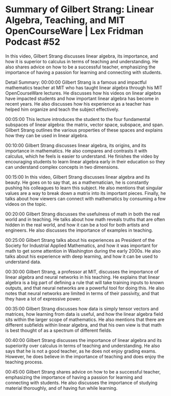 # Summary of Gilbert Strang: Linear Algebra, Teaching, and MIT OpenCourseWare | Lex Fridman Podcast #52

In this video, Gilbert Strang discusses linear algebra, its importance, and how it is superior to calculus in terms of teaching and understanding. He also shares advice on how to be a successful teacher, emphasizing the importance of having a passion for learning and connecting with students.

Detail Summary: 
00:00:00
Gilbert Strang is a famous and impactful mathematics teacher at MIT who has taught linear algebra through his MIT OpenCourseWare lectures. He discusses how his videos on linear algebra have impacted students and how important linear algebra has become in recent years. He also discusses how his experience as a teacher has helped him organize and teach the subject effectively.

00:05:00
This lecture introduces the student to the four fundamental subspaces of linear algebra: the matrix, vector space, subspace, and span. Gilbert Strang outlines the various properties of these spaces and explains how they can be used in linear algebra.

00:10:00
Gilbert Strang discusses linear algebra, its origins, and its importance in mathematics. He also compares and contrasts it with calculus, which he feels is easier to understand. He finishes the video by encouraging students to learn linear algebra early in their education so they can understand complex concepts in two dimensions.

00:15:00
In this video, Gilbert Strang discusses linear algebra and its beauty. He goes on to say that, as a mathematician, he is constantly pushing his colleagues to learn this subject. He also mentions that singular values are a way to break down a matrix into its important pieces. Finally, he talks about how viewers can connect with mathematics by consuming a few videos on the topic.

00:20:00
Gilbert Strang discusses the usefulness of math in both the real world and in teaching. He talks about how math reveals truths that are often hidden in the real world, and how it can be a tool for both artists and engineers. He also discusses the importance of examples in teaching.

00:25:00
Gilbert Strang talks about his experiences as President of the Society for Industrial Applied Mathematics, and how it was important for math to get some attention in Washington during the early 2000s. He also talks about his experience with deep learning, and how it can be used to understand data.

00:30:00
Gilbert Strang, a professor at MIT, discusses the importance of linear algebra and neural networks in his teaching. He explains that linear algebra is a big part of defining a rule that will take training inputs to known outputs, and that neural networks are a powerful tool for doing this. He also notes that neural networks are limited in terms of their passivity, and that they have a lot of expressive power.

00:35:00
Gilbert Strang discusses how data is simply tensor vectors and matrices, how learning from data is useful, and how the linear algebra field sits within the larger scope of mathematics. He also mentions that there are different subfields within linear algebra, and that his own view is that math is best thought of as a spectrum of different fields.

00:40:00
Gilbert Strang discusses the importance of linear algebra and its superiority over calculus in terms of teaching and understanding. He also says that he is not a good teacher, as he does not enjoy grading exams. However, he does believe in the importance of teaching and does enjoy the teaching process.

00:45:00
Gilbert Strang shares advice on how to be a successful teacher, emphasizing the importance of having a passion for learning and connecting with students. He also discusses the importance of studying material thoroughly, and of having fun while learning.

